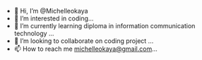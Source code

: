 - 👋 Hi, I’m @Michelleokaya
- 👀 I’m interested in coding...
- 🌱 I’m currently learning diploma in information communication technology ...
- 💞️ I’m looking to collaborate on coding project ...
- 📫 How to reach me michelleokaya@gmail.com...

<!---
Michelleokaya/Michelleokaya is a ✨ special ✨ repository because its `README.md` (this file) appears on your GitHub profile.
You can click the Preview link to take a look at your changes.
--->
